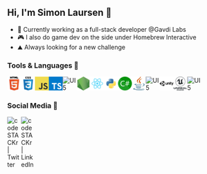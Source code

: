 ## Hi, I'm Simon Laursen 👋
- 🏢 Currently working as a full-stack developer @Gavdi Labs
- 🎮 I also do game dev on the side under Homebrew Interactive
- ⛰️ Always looking for a new challenge

### Tools & Languages 🧰
[<img align="left" alt="HTML5" width="32px" src="https://raw.githubusercontent.com/github/explore/80688e429a7d4ef2fca1e82350fe8e3517d3494d/topics/html/html.png" />][HTML]
[<img align="left" alt="CSS" width="32px" src="https://raw.githubusercontent.com/github/explore/80688e429a7d4ef2fca1e82350fe8e3517d3494d/topics/css/css.png" />][CSS]
[<img align="left" alt="JavaScript" width="32px" src="https://raw.githubusercontent.com/github/explore/80688e429a7d4ef2fca1e82350fe8e3517d3494d/topics/javascript/javascript.png" />][JavaScript]
[<img align="left" alt="TypeScript" width="32px" src="https://raw.githubusercontent.com/github/explore/80688e429a7d4ef2fca1e82350fe8e3517d3494d/topics/typescript/typescript.png" />][TypeScript]
[<img align="left" alt="UI5" width="32px" src="https://sap.github.io/ui5-webcomponents/assets/images/logo.png" />][UI5]
[<img align="left" alt="UI5" width="32px" src="https://raw.githubusercontent.com/github/explore/80688e429a7d4ef2fca1e82350fe8e3517d3494d/topics/nodejs/nodejs.png" />][NodeJS]
[<img align="left" alt="UI5" width="32px" src="https://raw.githubusercontent.com/github/explore/80688e429a7d4ef2fca1e82350fe8e3517d3494d/topics/react/react.png" />][React]
[<img align="left" alt="UI5" width="32px" src="https://raw.githubusercontent.com/github/explore/80688e429a7d4ef2fca1e82350fe8e3517d3494d/topics/python/python.png" />][Python]
[<img align="left" alt="UI5" width="32px" src="https://raw.githubusercontent.com/github/explore/80688e429a7d4ef2fca1e82350fe8e3517d3494d/topics/csharp/csharp.png" />][CSharp]
[<img align="left" alt="UI5" width="32px" src="https://raw.githubusercontent.com/github/explore/80688e429a7d4ef2fca1e82350fe8e3517d3494d/topics/java/java.png" />][Java]
[<img align="left" alt="UI5" width="32px" src="https://raw.githubusercontent.com/isocpp/logos/master/cpp_logo.png" />][CPlusPlus]
[<img align="left" alt="UI5" width="32px" src="https://raw.githubusercontent.com/github/explore/80688e429a7d4ef2fca1e82350fe8e3517d3494d/topics/unity/unity.png" />][Unity]
[<img align="left" alt="UI5" width="32px" src="https://raw.githubusercontent.com/github/explore/80688e429a7d4ef2fca1e82350fe8e3517d3494d/topics/unreal-engine/unreal-engine.png" />][Unreal]
[<img align="left" alt="UI5" width="32px" src="https://avatars0.githubusercontent.com/u/4772066?s=280&v=4" />][Monogame]

<br/><br/>

### Social Media 💬
[<img align="left" alt="codeSTACKr | Twitter" width="32px" src="https://cdn.jsdelivr.net/npm/simple-icons@v3/icons/twitter.svg"/>][twitter]
[<img align="left" alt="codeSTACKr | LinkedIn" width="32px" src="https://cdn.jsdelivr.net/npm/simple-icons@v3/icons/linkedin.svg"/>][linkedin]

[twitter]: https://twitter.com/simonvlaursen 
[linkedin]: https://www.linkedin.com/in/simon-vestergaard-laursen-7b98406a/
[HTML]: https://developer.mozilla.org/en-US/docs/Web/HTML
[CSS]: https://www.w3schools.com/css/css_intro.asp
[JavaScript]: https://developer.mozilla.org/en-US/docs/Web/JavaScript
[TypeScript]: https://www.typescriptlang.org/
[CSharp]: https://docs.microsoft.com/en-us/dotnet/csharp/
[Java]: https://www.java.com/en/
[CPlusPlus]: https://en.wikipedia.org/wiki/C%2B%2B
[NodeJS]: https://nodejs.org/en/
[UI5]: https://sapui5.hana.ondemand.com/ 
[Unity]: https://unity.com/
[Unreal]: https://www.unrealengine.com/en-US/
[MonoGame]: https://www.monogame.net/
[React]: https://reactjs.org/
[Python]: https://www.python.org/

